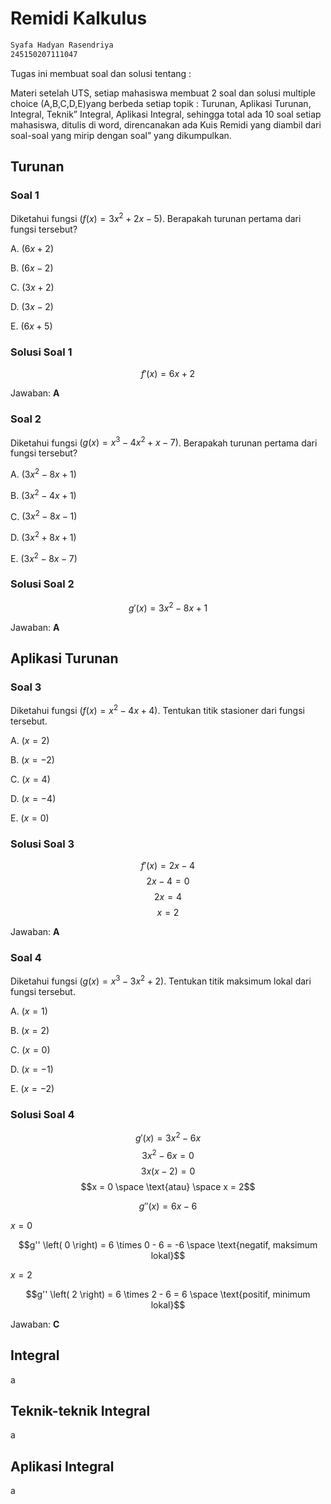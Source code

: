 # Remidi Kalkulus

```txt
Syafa Hadyan Rasendriya
245150207111047
```

Tugas ini membuat soal dan solusi tentang :

Materi setelah UTS, setiap mahasiswa membuat 2 soal dan solusi multiple choice (A,B,C,D,E)yang berbeda setiap topik : Turunan, Aplikasi Turunan, Integral, Teknik” Integral, Aplikasi Integral, sehingga total ada 10 soal setiap mahasiswa, ditulis di word, direncanakan ada Kuis Remidi yang diambil dari soal-soal yang mirip dengan soal” yang dikumpulkan.

## Turunan

### Soal 1

Diketahui fungsi $\left( f \left( x \right) = 3x^2 + 2x - 5 \right)$. Berapakah turunan pertama dari fungsi tersebut?

A. $\left( 6x + 2 \right)$

B. $\left( 6x - 2 \right)$

C. $\left( 3x + 2 \right)$

D. $\left( 3x - 2 \right)$

E. $\left( 6x + 5 \right)$

### Solusi Soal 1

$$f' \left( x \right) = 6x + 2$$

Jawaban: **A**

### Soal 2

Diketahui fungsi $\left( g \left( x \right) = x^3 - 4x^2 + x - 7 \right)$. Berapakah turunan pertama dari fungsi tersebut?

A. $\left( 3x^2 - 8x + 1 \right)$

B. $\left( 3x^2 - 4x + 1 \right)$

C. $\left( 3x^2 - 8x - 1 \right)$

D. $\left( 3x^2 + 8x + 1 \right)$

E. $\left( 3x^2 - 8x - 7 \right)$

### Solusi Soal 2

$$g' \left( x \right) = 3x^2 - 8x + 1$$

Jawaban: **A**

## Aplikasi Turunan

### Soal 3

Diketahui fungsi $\left( f \left( x \right) = x^2 - 4x + 4 \right)$. Tentukan titik stasioner dari fungsi tersebut.

A. $\left( x = 2 \right)$

B. $\left( x = -2 \right)$

C. $\left( x = 4 \right)$

D. $\left( x = -4 \right)$

E. $\left( x = 0 \right)$

### Solusi Soal 3

$$f' \left( x \right) = 2x - 4$$
$$2x - 4 = 0$$
$$2x = 4$$
$$x = 2$$

Jawaban: **A**

### Soal 4

Diketahui fungsi $\left( g \left( x \right) = x^3 - 3x^2 + 2 \right)$. Tentukan titik maksimum lokal dari fungsi tersebut.

A. $\left( x = 1 \right)$

B. $\left( x = 2 \right)$

C. $\left( x = 0 \right)$

D. $\left( x = -1 \right)$

E. $\left( x = -2 \right)$

### Solusi Soal 4

$$g'\left( x \right) = 3x^2 - 6x$$
$$3x^2 - 6x = 0$$
$$3x \left( x - 2 \right) = 0$$
$$x = 0 \space \text{atau} \space x = 2$$

$$g'' \left( x \right) = 6x - 6$$

$x = 0$

$$g'' \left( 0 \right) = 6 \times 0 - 6 = -6 \space \text{negatif, maksimum lokal}$$

$x = 2$

$$g'' \left( 2 \right) = 6 \times 2 - 6 = 6 \space \text{positif, minimum lokal}$$

Jawaban: **C**

## Integral

a

## Teknik-teknik Integral

a

## Aplikasi Integral

a
